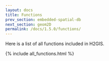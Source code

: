 ```yaml
---
layout: docs
title: Functions
prev_section: embedded-spatial-db
next_section: geom2D
permalink: /docs/1.5.0/functions/
---
```


Here is a list of all functions included in H2GIS.

{% include all_functions.html %}
